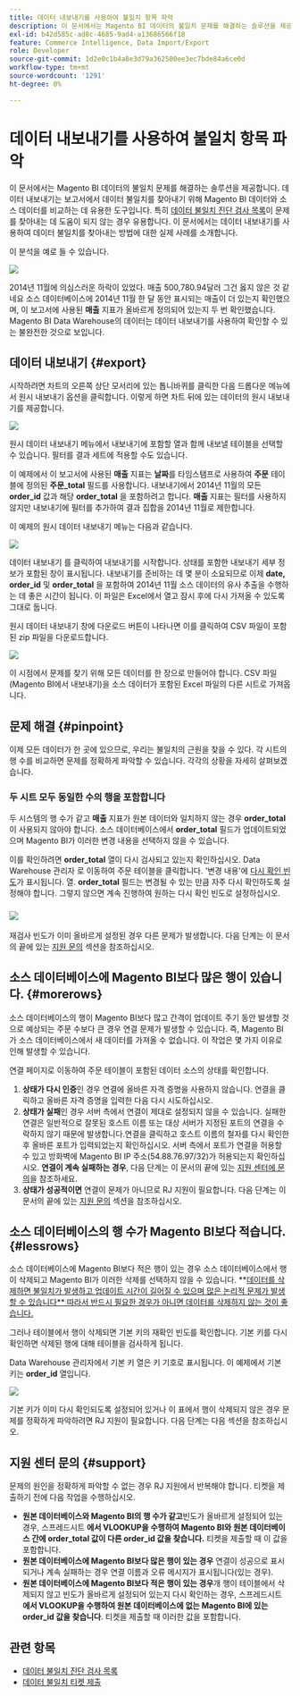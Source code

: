 ```yaml
---
title: 데이터 내보내기를 사용하여 불일치 항목 파악
description: 이 문서에서는 Magento BI 데이터의 불일치 문제를 해결하는 솔루션을 제공합니다. 데이터 내보내기는 보고서에서 데이터 불일치를 찾아내기 위해 Magento BI 데이터를 소스 데이터와 비교하는 데 유용한 도구입니다. 특히 [데이터 불일치 진단 검사 목록](/help/troubleshooting/miscellaneous/diagnosing-a-data-discrepancy.md)에서 문제를 찾아내는 데 도움이 되지 않은 경우 유용합니다. 이 문서에서는 데이터 내보내기를 사용하여 데이터 불일치를 찾아내는 방법에 대한 실제 사례를 소개합니다.
exl-id: b42d585c-ad8c-4685-9ad4-a13686566f18
feature: Commerce Intelligence, Data Import/Export
role: Developer
source-git-commit: 1d2e0c1b4a8e3d79a362500ee3ec7bde84a6ce0d
workflow-type: tm+mt
source-wordcount: '1291'
ht-degree: 0%

---
```


# 데이터 내보내기를 사용하여 불일치 항목 파악

이 문서에서는 Magento BI 데이터의 불일치 문제를 해결하는 솔루션을 제공합니다. 데이터 내보내기는 보고서에서 데이터 불일치를 찾아내기 위해 Magento BI 데이터와 소스 데이터를 비교하는 데 유용한 도구입니다. 특히 [데이터 불일치 진단 검사 목록](/help/troubleshooting/miscellaneous/diagnosing-a-data-discrepancy.md)이 문제를 찾아내는 데 도움이 되지 않는 경우 유용합니다. 이 문서에서는 데이터 내보내기를 사용하여 데이터 불일치를 찾아내는 방법에 대한 실제 사례를 소개합니다.

이 분석을 예로 들 수 있습니다.

![](assets/Exports_Discrepancies_1.png)

2014년 11월에 의심스러운 하락이 있었다. 매출 500,780.94달러 그건 옳지 않은 것 같네요 소스 데이터베이스에 2014년 11월 한 달 동안 표시되는 매출이 더 있는지 확인했으며, 이 보고서에 사용된 **매출** 지표가 올바르게 정의되어 있는지 두 번 확인했습니다. Magento BI Data Warehouse의 데이터는 데이터 내보내기를 사용하여 확인할 수 있는 불완전한 것으로 보입니다.

## 데이터 내보내기 {#export}

시작하려면 차트의 오른쪽 상단 모서리에 있는 톱니바퀴를 클릭한 다음 드롭다운 메뉴에서 원시 내보내기 옵션을 클릭합니다. 이렇게 하면 차트 뒤에 있는 데이터의 원시 내보내기를 제공합니다.

![](assets/Export_Discrepancies_5.gif)

원시 데이터 내보내기 메뉴에서 내보내기에 포함할 열과 함께 내보낼 테이블을 선택할 수 있습니다. 필터를 결과 세트에 적용할 수도 있습니다.

이 예제에서 이 보고서에 사용된 **매출** 지표는 **날짜**&#x200B;를 타임스탬프로 사용하여 **주문** 테이블에 정의된 **주문\_total** 필드를 사용합니다. 내보내기에서 2014년 11월의 모든 **order\_id** 값과 해당 **order\_total** 을 포함하려고 합니다. **매출** 지표는 필터를 사용하지 않지만 내보내기에 필터를 추가하여 결과 집합을 2014년 11월로 제한합니다.

이 예제의 원시 데이터 내보내기 메뉴는 다음과 같습니다.

![](assets/Exports_Discrepancies_2.png)

데이터 내보내기 를 클릭하여 내보내기를 시작합니다. 상태를 포함한 내보내기 세부 정보가 포함된 창이 표시됩니다. 내보내기를 준비하는 데 몇 분이 소요되므로 이제 **date, order\_id** 및 **order\_total** 을 포함하여 2014년 11월 소스 데이터의 유사 추출을 수행하는 데 좋은 시간이 됩니다. 이 파일은 Excel에서 열고 잠시 후에 다시 가져올 수 있도록 그대로 둡니다.

원시 데이터 내보내기 창에 다운로드 버튼이 나타나면 이를 클릭하여 CSV 파일이 포함된 zip 파일을 다운로드합니다.

![](assets/Export_Discrepancies_6.png)

이 시점에서 문제를 찾기 위해 모든 데이터를 한 장으로 만들어야 합니다. CSV 파일(Magento BI에서 내보내기)을 소스 데이터가 포함된 Excel 파일의 다른 시트로 가져옵니다.

## 문제 해결 {#pinpoint}

이제 모든 데이터가 한 곳에 있으므로, 우리는 불일치의 근원을 찾을 수 있다. 각 시트의 행 수를 비교하면 문제를 정확하게 파악할 수 있습니다. 각각의 상황을 자세히 살펴보겠습니다.

### 두 시트 모두 동일한 수의 행을 포함합니다

두 시스템의 행 수가 같고 **매출** 지표가 원본 데이터와 일치하지 않는 경우 **order\_total**&#x200B;이 사용되지 않아야 합니다. 소스 데이터베이스에서 **order\_total** 필드가 업데이트되었으며 Magento BI가 이러한 변경 내용을 선택하지 않을 수 있습니다.

이를 확인하려면 **order\_total** 열이 다시 검사되고 있는지 확인하십시오. Data Warehouse 관리자 로 이동하여 주문 테이블을 클릭합니다. &#39;변경 내용&#39;에 [다시 확인 빈도](https://experienceleague.adobe.com/docs/commerce-business-intelligence/mbi/analyze/warehouse-manager/cfg-data-rechecks.html)가 표시됩니다. 열. **order\_total** 필드는 변경될 수 있는 만큼 자주 다시 확인하도록 설정해야 합니다. 그렇지 않으면 계속 진행하여 원하는 다시 확인 빈도로 설정하십시오.

### ![](assets/Export_Discrepancies_4.gif)

재검사 빈도가 이미 올바르게 설정된 경우 다른 문제가 발생합니다. 다음 단계는 이 문서의 끝에 있는 [지원 문의](#support) 섹션을 참조하십시오.

## 소스 데이터베이스에 Magento BI보다 많은 행이 있습니다. {#morerows}

소스 데이터베이스의 행이 Magento BI보다 많고 간격이 업데이트 주기 동안 발생할 것으로 예상되는 주문 수보다 큰 경우 연결 문제가 발생할 수 있습니다. 즉, Magento BI가 소스 데이터베이스에서 새 데이터를 가져올 수 없습니다. 이 작업은 몇 가지 이유로 인해 발생할 수 있습니다.

연결 페이지로 이동하여 주문 테이블이 포함된 데이터 소스의 상태를 확인합니다.

1. **상태가 다시 인증**&#x200B;인 경우 연결에 올바른 자격 증명을 사용하지 않습니다. 연결을 클릭하고 올바른 자격 증명을 입력한 다음 다시 시도하십시오.
1. **상태가 실패**&#x200B;인 경우 서버 측에서 연결이 제대로 설정되지 않을 수 있습니다. 실패한 연결은 일반적으로 잘못된 호스트 이름 또는 대상 서버가 지정된 포트의 연결을 수락하지 않기 때문에 발생합니다.연결을 클릭하고 호스트 이름의 철자를 다시 확인한 후 올바른 포트가 입력되었는지 확인하십시오. 서버 측에서 포트가 연결을 허용할 수 있고 방화벽에 Magento BI IP 주소(54.88.76.97/32)가 허용되는지 확인하십시오. **연결이 계속 실패하는 경우**, 다음 단계는 이 문서의 끝에 있는 [지원 센터에 문의](#support)을 참조하세요.
1. **상태가 성공적이면** 연결이 문제가 아니므로 RJ 지원이 필요합니다. 다음 단계는 이 문서의 끝에 있는 [지원 문의](#support) 섹션을 참조하십시오.

## 소스 데이터베이스의 행 수가 Magento BI보다 적습니다. {#lessrows}

소스 데이터베이스에 Magento BI보다 적은 행이 있는 경우 소스 데이터베이스에서 행이 삭제되고 Magento BI가 이러한 삭제를 선택하지 않을 수 있습니다. **[데이터를 삭제하면 불일치가 발생하고 업데이트 시간이 길어질 수 있으며 많은 논리적 문제가 발생할 수 있습니다** 따라서 반드시 필요한 경우가 아니면 데이터를 삭제하지 않는 것이 좋습니다.](https://experienceleague.adobe.com/docs/commerce-business-intelligence/mbi/best-practices/data/opt-db-analysis.html)

그러나 테이블에서 행이 삭제되면 기본 키의 재확인 빈도를 확인합니다. 기본 키를 다시 확인하면 삭제된 행에 대해 테이블을 검사하게 됩니다.

Data Warehouse 관리자에서 기본 키 열은 키 기호로 표시됩니다. 이 예제에서 기본 키는 **order\_id** 열입니다.

![](assets/Export_Discrepancies_3.png)

기본 키가 이미 다시 확인되도록 설정되어 있거나 이 표에서 행이 삭제되지 않은 경우 문제를 정확하게 파악하려면 RJ 지원이 필요합니다. 다음 단계는 다음 섹션을 참조하십시오.

## 지원 센터 문의 {#support}

문제의 원인을 정확하게 파악할 수 없는 경우 RJ 지원에서 반복해야 합니다. 티켓을 제출하기 전에 다음 작업을 수행하십시오.

* **원본 데이터베이스와 Magento BI의 행 수가 같고**&#x200B;빈도가 올바르게 설정되어 있는 경우, 스프레드시트 **에서 VLOOKUP을 수행하여 Magento BI와 원본 데이터베이스 간에 order\_total 값이 다른 order\_id 값을 찾습니다.** 티켓을 제출할 때 이 값을 포함합니다.
* **원본 데이터베이스에 Magento BI보다 많은 행이 있는 경우** 연결이 성공으로 표시되거나 계속 실패하는 경우 연결 이름과 오류 메시지가 표시됩니다(있는 경우).
* **원본 데이터베이스에 Magento BI보다 적은 행이 있는 경우**&#x200B;개 행이 테이블에서 삭제되지 않고 빈도가 올바르게 설정되어 있는지 다시 확인하는 경우, 스프레드시트 **에서 VLOOKUP을 수행하여 원본 데이터베이스에 없는 Magento BI에 있는 order\_id 값을 찾습니다**. 티켓을 제출할 때 이러한 값을 포함합니다.

## 관련 항목

* [데이터 불일치 진단 검사 목록](/help/troubleshooting/miscellaneous/diagnosing-a-data-discrepancy.md)
* [데이터 불일치 티켓 제출](https://support.magento.com/hc/en-us/articles/360016506472-Submitting-a-data-discrepancy-ticket)
